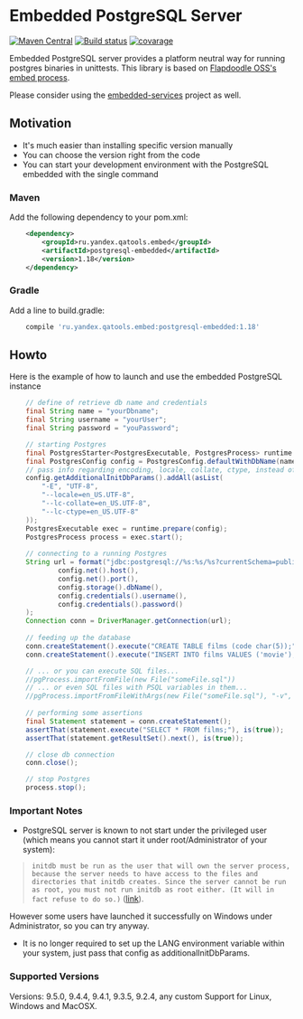 # Embedded PostgreSQL Server
[![Maven Central](https://maven-badges.herokuapp.com/maven-central/ru.yandex.qatools.embed/postgresql-embedded/badge.svg?style=flat)](https://maven-badges.herokuapp.com/maven-central/ru.yandex.qatools.embed/postgresql-embedded)
[![Build status](https://travis-ci.org/yandex-qatools/postgresql-embedded.svg?branch=master)](https://travis-ci.org/yandex-qatools/postgresql-embedded/)
[![covarage](https://img.shields.io/sonar/http/sonar.qatools.ru/ru.yandex.qatools.embed:postgresql-embedded/coverage.svg?style=flat)](http://sonar.qatools.ru/dashboard/index/784)

Embedded PostgreSQL server provides a platform neutral way for running postgres binaries in unittests.
This library is based on [Flapdoodle OSS's embed process](https://github.com/flapdoodle-oss/de.flapdoodle.embed.process). 

Please consider using the [embedded-services](https://github.com/yandex-qatools/embedded-services) project as well.

## Motivation

* It's much easier than installing specific version manually
* You can choose the version right from the code
* You can start your development environment with the PostgreSQL embedded with the single command

### Maven

Add the following dependency to your pom.xml:
```xml
    <dependency>
        <groupId>ru.yandex.qatools.embed</groupId>
        <artifactId>postgresql-embedded</artifactId>
        <version>1.18</version>
    </dependency>
```
### Gradle

Add a line to build.gradle:
```groovy
    compile 'ru.yandex.qatools.embed:postgresql-embedded:1.18'
```

## Howto

Here is the example of how to launch and use the embedded PostgreSQL instance
```java
    // define of retrieve db name and credentials
    final String name = "yourDbname";
    final String username = "yourUser";
    final String password = "youPassword";

    // starting Postgres
    final PostgresStarter<PostgresExecutable, PostgresProcess> runtime = PostgresStarter.getDefaultInstance();
    final PostgresConfig config = PostgresConfig.defaultWithDbName(name, username, password);
    // pass info regarding encoding, locale, collate, ctype, instead of setting global environment settings
    config.getAdditionalInitDbParams().addAll(asList(
        "-E", "UTF-8",
        "--locale=en_US.UTF-8",
        "--lc-collate=en_US.UTF-8",
        "--lc-ctype=en_US.UTF-8"
    ));
    PostgresExecutable exec = runtime.prepare(config);
    PostgresProcess process = exec.start();
    
    // connecting to a running Postgres
    String url = format("jdbc:postgresql://%s:%s/%s?currentSchema=public&user=%s&password=%s",
            config.net().host(),
            config.net().port(),
            config.storage().dbName(),
            config.credentials().username(),
            config.credentials().password()
    );
    Connection conn = DriverManager.getConnection(url);
    
    // feeding up the database
    conn.createStatement().execute("CREATE TABLE films (code char(5));");
    conn.createStatement().execute("INSERT INTO films VALUES ('movie');");

    // ... or you can execute SQL files...
    //pgProcess.importFromFile(new File("someFile.sql"))
    // ... or even SQL files with PSQL variables in them...
    //pgProcess.importFromFileWithArgs(new File("someFile.sql"), "-v", "tblName=someTable")
    
    // performing some assertions
    final Statement statement = conn.createStatement();
    assertThat(statement.execute("SELECT * FROM films;"), is(true));
    assertThat(statement.getResultSet().next(), is(true));

    // close db connection
    conn.close();

    // stop Postgres
    process.stop();
```

### Important Notes
* PostgreSQL server is known to not start under the privileged user (which means you cannot start it under root/Administrator of your system):  

> `initdb must be run as the user that will own the server process, because the server needs to have access to the files and directories that initdb creates. Since the server cannot be run as root, you must not run initdb as root either. (It will in fact refuse to do so.)` 
  ([link](http://www.postgresql.org/docs/9.5/static/app-initdb.html)).   
  
  However some users have launched it successfully on Windows under Administrator, so you can try anyway. 
  
* It is no longer required to set up the LANG environment variable within your system, just pass that config as additionalInitDbParams.

### Supported Versions
Versions: 9.5.0, 9.4.4, 9.4.1, 9.3.5, 9.2.4, any custom
Support for Linux, Windows and MacOSX.

